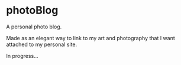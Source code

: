 # photoBlog

A personal photo blog.

Made as an elegant way to link to my art and photography that I want attached to my personal site.

In progress...
